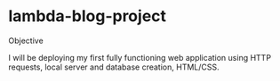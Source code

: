 # lambda-blog-project
Objective

I will be deploying my first fully functioning web application using HTTP requests, local server and database creation, HTML/CSS.


